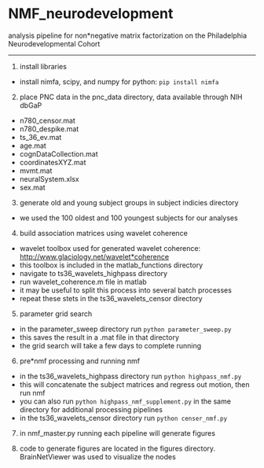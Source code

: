 # NMF_neurodevelopment
analysis pipeline for non*negative matrix factorization on the Philadelphia Neurodevelopmental Cohort

- - - -

1. install libraries
* 	install nimfa, scipy, and numpy for python: `pip install nimfa`

2. place PNC data in the pnc_data directory, data available through NIH dbGaP
*	n780_censor.mat
*	n780_despike.mat
*	ts_36_ev.mat
*	age.mat
*	cognDataCollection.mat
*	coordinatesXYZ.mat
*	mvmt.mat
*	neuralSystem.xlsx
*	sex.mat

3. generate old and young subject groups in subject indicies directory
*	we used the 100 oldest and 100 youngest subjects for our analyses

4. build association matrices using wavelet coherence
*	wavelet toolbox used for generated wavelet coherence: <http://www.glaciology.net/wavelet*coherence>
*	this toolbox is included in the matlab_functions directory
* 	navigate to ts36_wavelets_highpass directory
*	run wavelet_coherence.m file in matlab
*	it may be useful to split this process into several batch processes
*	repeat these stets in the ts36_wavelets_censor directory

5. parameter grid search
* 	in the parameter_sweep directory run `python parameter_sweep.py`
*	this saves the result in a .mat file in that directory
*	the grid search will take a few days to complete running

6. pre*nmf processing and running nmf
*	in the ts36_wavelets_highpass directory run `python highpass_nmf.py`
*	this will concatenate the subject matrices and regress out motion, then run nmf
*	you can also run `python highpass_nmf_supplement.py` in the same directory for additional processing pipelines
* 	in the ts36_wavelets_censor directory run `python censer_nmf.py`

7. in nmf_master.py running each pipeline will generate figures

8. code to generate figures are located in the figures directory. BrainNetViewer was used to visualize the nodes 

